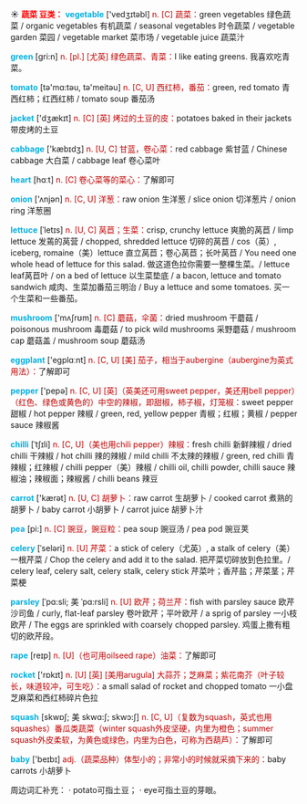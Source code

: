 ☀ <font color="red">**蔬菜 豆类：**</font>
<font color="sky blue">**vegetable**</font> ['vedӡɪtəbl] 
<font color="#c00000">n. [C] 蔬菜：</font>green vegetables 绿色蔬菜 / organic vegetables 有机蔬菜 / seasonal vegetables 时令蔬菜 / vegetable garden 菜园 / vegetable market 菜市场 / vegetable juice 蔬菜汁

<font color="sky blue">**green**</font> [ɡri:n] 
<font color="#c00000">n. [pl.] [尤英] 绿色蔬菜、青菜：</font>I like eating greens. 我喜欢吃青菜。

<font color="sky blue">**tomato**</font> [tə'mɑ:təu, tə'meitəu] 
<font color="#c00000">n. [C, U] 西红柿，番茄：</font>green, red tomato 青西红柿；红西红柿 / tomato soup 番茄汤

<font color="sky blue">**jacket**</font> ['dӡækɪt] 
<font color="#c00000">n. [C] [英] 烤过的土豆的皮：</font>potatoes baked in their jackets 带皮烤的土豆

<font color="sky blue">**cabbage**</font> ['kæbɪdӡ] 
<font color="#c00000">n. [U, C] 甘蓝，卷心菜：</font>red cabbage 紫甘蓝 / Chinese cabbage 大白菜 / cabbage leaf 卷心菜叶

<font color="sky blue">**heart**</font> [hɑːt] 
<font color="#c00000">n. [C] 卷心菜等的菜心：</font>了解即可

<font color="sky blue">**onion**</font> ['ʌnjən] 
<font color="#c00000">n. [C, U] 洋葱：</font>raw onion 生洋葱 / slice onion 切洋葱片 / onion ring 洋葱圈
           
<font color="sky blue">**lettuce**</font> [ˈletɪs]
<font color="#c00000">n. [U, C] 莴苣；生菜：</font>crisp, crunchy lettuce 爽脆的莴苣 / limp lettuce 发蔫的莴营 / chopped, shredded lettuce 切碎的莴苣 / cos（英）, iceberg, romaine（美）lettuce 直立莴苣；卷心莴苣；长叶莴苣 / You need one whole head of lettuce for this salad. 做这道色拉你需要一整棵生菜。/ lettuce leaf莴苣叶 / on a bed of lettuce 以生菜垫底 / a bacon, lettuce and tomato sandwich 咸肉、生菜加番茄三明治 / Buy a lettuce and some tomatoes. 买一个生菜和一些番茄。

<font color="sky blue">**mushroom**</font> ['mʌʃrʊm] 
<font color="#c00000">n. [C] 蘑菇，伞菌：</font>dried mushroom 干蘑菇 / poisonous mushroom 毒蘑菇 / to pick wild mushrooms 采野蘑菇 / mushroom cap 蘑菇盖 / mushroom soup 蘑菇汤

<font color="sky blue">**eggplant**</font> ['eɡplɑːnt] 
<font color="#c00000">n. [C, U] [美] 茄子，相当于aubergine（aubergine为英式用法）：</font>了解即可
           
<font color="sky blue">**pepper**</font> ['pepə]
<font color="#c00000">n. [C, U] [英]（英美还可用sweet pepper，美还用bell pepper）（红色、绿色或黄色的）中空的辣椒，即甜椒，柿子椒，灯笼椒：</font>sweet pepper 甜椒 / hot pepper 辣椒 / green, red, yellow pepper 青椒；红椒；黄椒 / pepper sauce 辣椒酱
           
<font color="sky blue">**chilli**</font> [ˈtʃɪli]
<font color="#c00000">n. [C, U]（美也用chili pepper）辣椒：</font>fresh chilli 新鲜辣椒 / dried chilli 干辣椒 / hot chilli 辣的辣椒 / mild chilli 不太辣的辣椒 / green, red chilli 青辣椒；红辣椒 / chilli pepper（美）辣椒 / chilli oil, chilli powder, chilli sauce 辣椒油；辣椒面；辣椒酱 / chilli beans 辣豆

<font color="sky blue">**carrot**</font> ['kærət] 
<font color="#c00000">n. [U, C] 胡萝卜：</font>raw carrot 生胡萝卜 / cooked carrot 煮熟的胡萝卜 / baby carrot 小胡萝卜 / carrot juice 胡萝卜汁

<font color="sky blue">**pea**</font> [pi:] 
<font color="#c00000">n. [C] 豌豆，豌豆粒：</font>pea soup 豌豆汤 / pea pod 豌豆荚 
           
<font color="sky blue">**celery**</font> [ˈseləri]
<font color="#c00000">n. [U] 芹菜：</font>a stick of celery（尤英）, a stalk of celery（美）一根芹菜 / Chop the celery and add it to the salad. 把芹菜切碎放到色拉里。/ celery leaf, celery salt, celery stalk, celery stick 芹菜叶；香芹盐；芹菜茎；芹菜梗
           
<font color="sky blue">**parsley**</font> [ˈpɑ:sli; 美 ˈpɑ:rsli]
<font color="#c00000">n. [U] 欧芹；荷兰芹：</font>fish with parsley sauce 欧芹沙司鱼 / curly, flat-leaf parsley 卷叶欧芹；平叶欧芹 / a sprig of parsley 一小枝欧芹 / The eggs are sprinkled with coarsely chopped parsley. 鸡蛋上撒有粗切的欧芹段。
           
<font color="sky blue">**rape**</font> [reɪp]
<font color="#c00000">n. [U]（也可用oilseed rape）油菜：</font>了解即可

<font color="sky blue">**rocket**</font> ['rɒkɪt] 
<font color="#c00000">n. [U] [英] [美用arugula] 大蒜芥；芝麻菜；紫花南芥（叶子较长，味道较冲，可生吃）：</font>a small salad of rocket and chopped tomato 一小盘芝麻菜和西红柿碎片色拉
           
<font color="sky blue">**squash**</font> [skwɒʃ; 美 skwɑ:ʃ; skwɔ:ʃ]
<font color="#c00000">n. [C, U]（复数为squash，英式也用squashes）番瓜类蔬菜（winter squash外皮坚硬，内里为橙色；summer squash外皮柔软，为黄色或绿色，内里为白色，可称为西葫芦）：</font>了解即可

<font color="sky blue">**baby**</font> ['beɪbɪ] 
<font color="#c00000">adj.（蔬菜品种）体型小的；非常小的时候就采摘下来的：</font>baby carrots 小胡萝卜

周边词汇补充：
· potato可指土豆；
· eye可指土豆的芽眼。
